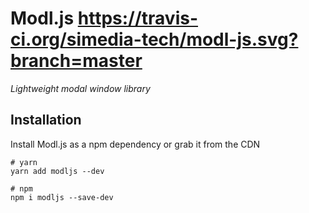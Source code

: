 # Modl.js https://travis-ci.org/simedia-tech/modl-js.svg?branch=master
*Lightweight modal window library*

## Installation
Install Modl.js as a npm dependency or grab it from the CDN

```shell
# yarn
yarn add modljs --dev

# npm
npm i modljs --save-dev
```
